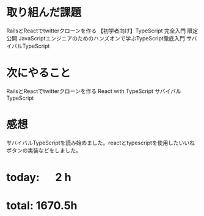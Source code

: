 # 取り組んだ課題
RailsとReactでtwitterクローンを作る 【初学者向け】TypeScript 完全入門 限定公開 JavaScriptエンジニアのためのハンズオンで学ぶTypeScript徹底入門
サバイバルTypeScript

# 次にやること
RailsとReactでtwitterクローンを作る 
React with TypeScript
サバイバルTypeScript

# 感想
サバイバルTypeScriptを読み始めました。reactとtypescriptを使用したいいねボタンの実装などをしました。

# today: 　 2 h
# total: 1670.5h
